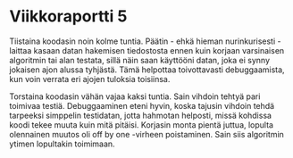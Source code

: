 # Viikkoraportti 5

Tiistaina koodasin noin kolme tuntia. Päätin - ehkä hieman nurinkurisesti - laittaa kasaan datan hakemisen tiedostosta ennen kuin korjaan varsinaisen algoritmin tai alan testata, sillä näin saan käyttööni datan, joka ei synny jokaisen ajon alussa tyhjästä. Tämä helpottaa toivottavasti debuggaamista, kun voin verrata eri ajojen tuloksia toisiinsa.

Torstaina koodasin vähän vajaa kaksi tuntia. Sain vihdoin tehtyä pari toimivaa testiä. Debuggaaminen eteni hyvin, koska tajusin vihdoin tehdä tarpeeksi simppelin testidatan, jotta hahmotan helposti, missä kohdissa koodi tekee muuta kuin mitä pitäisi. Korjasin monta pientä juttua, lopulta olennainen muutos oli off by one -virheen poistaminen. Sain siis algoritmin ytimen lopultakin toimimaan.
